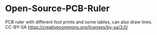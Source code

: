 Open-Source-PCB-Ruler
=====================

PCB ruler with different foot prints and some tables, can also draw lines.
CC-BY-SA https://creativecommons.org/licenses/by-sa/3.0/
